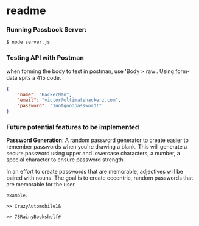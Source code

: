 # readme

### **Running Passbook Server:**
```sh
$ node server.js
```

### **Testing API with Postman**
when forming the body to test in postman, use 'Body > raw'. Using form-data spits a 415 code.
```json
{
    "name": "HackerMan",
    "email": "victor@ultimatehackerz.com",
    "password": "1notgoodpassword!"
}
```

### **Future potential features to be implemented**
**Password Generation**: A random password generator to create easier to remember passwords when you're drawing a blank. This will generate a secure password using upper and lowercase characters, a number, a special character to ensure password strength.

In an effort to create passwords that are memorable, adjectives will be paired with nouns. The goal is to create eccentric, random passwords that are memorable for the user.
```
example.

>> CrazyAutomobile1&

>> 78RainyBookshelf#
```